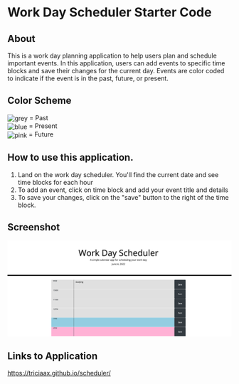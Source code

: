 # Work Day Scheduler Starter Code
## About
This is a work day planning application to help users plan and schedule important events. In this application, users can add events to specific time blocks and save their changes for the current day. Events are color coded to indicate if the event is in the past, future, or present. 

## Color Scheme
<img valign='middle' alt='grey' src='https://readme-swatches.vercel.app/E0E0E0?style=circle'/> = Past
<br><img valign='middle' alt='blue' src='https://readme-swatches.vercel.app/9DCCE3?style=circle'/> = Present
<br><img valign='middle' alt='pink' src='https://readme-swatches.vercel.app/FBAFD6?style=circle'/> = Future
  
## How to use this application.
1. Land on the work day scheduler. You'll find the current date and see time blocks for each hour
2. To add an event, click on time block and add your event title and details
3. To save your changes, click on the "save" button to the right of the time block.
   
## Screenshot
![preview of application](assets/Scheduler%20Preview.png)

## Links to Application
https://triciaax.github.io/scheduler/
